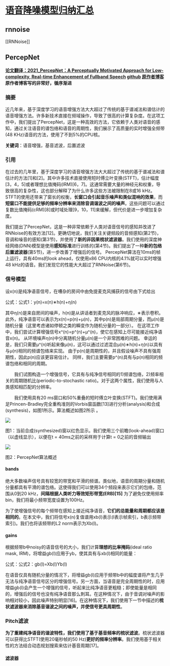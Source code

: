 # [语音降噪模型归纳汇总](https://zhuanlan.zhihu.com/p/431275459)
## rnnoise
[[RNNoise]]
## PercepNet
**[论文翻译：2021_PercepNet：A Perceptually Motivated Approach for Low-complexity, Real-time Enhancement of Fullband Speech](https://www.cnblogs.com/LXP-Never/p/15679428.html)
[github](https://hub.nuaa.cf/jzi040941/PercepNet)
[原作者博客](https://www.amazon.science/blog/how-amazon-chimes-challenge-winning-noise-cancellation-works)**
**原作者博客写的非常好，循序渐进**


### 摘要
近几年来，基于深度学习的语音增强方法大大超过了传统的基于谱减法和谱估计的语音增强方法。许多新技术直接在频域操作，导致了很高的计算复杂度。在这项工作中，我们提出了PercepNet，这是一种高效的方法，它依赖于人类对语音的感知，通过关注语音的谱包络和语音的周期性，我们展示了高质量的实时增强全频带(48 KHz)语音的方法，使用了不到5%的CPU核。

**关键词**：语音增强，基音滤波，后置滤波
### 引用

在过去的几年里，基于深度学习的语音增强方法大大超过了传统的基于谱减法和谱估计的方法[1]和[2]。其中许多技术直接使用短时傅立叶变换(STFT)，估计幅度[3，4，5]或者理想比值掩码(IRM)[6，7]。这通常需要大量的神经元和权重，导致很高的复杂性，这也部分解释了为什么许多这些方法被限制在8或16 kHz。STFT的使用还带来了窗长的权衡，**长窗口会引起音乐噪声和类似混响的效果**，而**短窗口不能提供足够的频率分辨率来消除音调谐波之间的噪声**。这些问题可以通过复数比值掩码(cRM)[8]或时域处理[9，10，11]来缓解，但代价是进一步增加复杂度。

我们提出了PercepNet，这是一种非常依赖于人类对语音信号的感知并改进了RNNoise的有效方法[12]。更确切地说，我们关注关键频段的音频感知(第2节)，音调和噪音的感知(第3节)，并使用了**新的非因果梳状滤波器**。我们使用的深度神经网络(DNN)模型是使用**感知标准**进行训练的(第4节)。我们提出了一种**新的包络后置滤波器**(第5节)，进一步改善了增强后的信号。
PercepNet算法在10ms的帧上运行，具有40ms的look ahead，仅使用x86 CPU内核的4.1%就可以实时增强48 kHz的语音。我们发现它的性能大大超过了RNNoise(第6节)。
### 信号模型

设x(n)是纯净语音信号，在嘈杂的房间中由免提麦克风捕获的信号由下式给出

公式：公式1：y(n)=x(n)∗h(n)+η(n)

其中η(n)是来自房间的噪声，h(n)是从讲话者到麦克风的脉冲响应，∗表示卷积。 此外，纯净语音可以表示为x(n)=p(n)+μ(n)，其中p(n)是局部周期分量，而μ(n)是随机分量（这里考虑诸如停顿之类的瞬变作为随机分量的一部分）。 在这项工作中，我们尝试计算增强信号x^(n)=p^(n)+μ^(n)，使它在感知上尽可能接近纯净语音x(n)。 从环境噪声η(n)中分离随机分量μ(n)是一个非常困难的问题。 幸运的是，我们只需要μ^(n)听起来像μ(n)，这可以通过过滤混合μ(n)∗h(n)+η(n)以具有与μ(n)相同的频谱包络来实现。 由于p(n)是周期性的，并且假设噪声不具有强周期性，因此p(n)应该更容易估计。 同样，我们主要需要p^(n)具有与p(n)相同的频谱包络和相同的周期。

　　我们试图构造一个增强信号，它具有与纯净信号相同的1)频谱包络，2)频率相关的周期随机比(periodic-to-stochastic ratio)。对于这两个属性，我们使用与人类感知相匹配的分辨率。

　　我们使用具有20 ms窗口和50%重叠的短时傅立叶变换(STFT)。我们使用满足Princen-Bradley完全重构准则的Vorbis窗函数[13]进行分析(analysis)和合成(synthesis)，如图1所示。算法概述如图2所示 。

![](https://img2020.cnblogs.com/blog/1433301/202112/1433301-20211212165547685-182148745.png)

图1：当前合成(synthesized)窗以红色显示。我们使用三个前瞻(look-ahead)窗口（以虚线显示），以便在t = 40ms之前的采样用于计算t = 0之前的音频输出

![](https://img2020.cnblogs.com/blog/1433301/202112/1433301-20211212165600860-518715299.png)

图2：PercepNet算法概述
#### bands
绝大多数噪声信号具有较宽的带宽和平滑的频谱。类似地，语音的周期分量和随机分量都具有平滑的谱包络。这使得我们可以使用34个频段来表示它们的包络，范围从0到20 kHz，**间隔根据人类听力等效矩形带宽(ERB)[15]** 为了避免仅使用频率bin，我们将最小频带宽度设置为100Hz。

为了使增强信号的每个频带在感知上接近纯净语音，**它们的总能量和周期都应该是相同的**。在本文中，我们将信号x(n)复值谱用xb(l)表示(l表示帧索引，b表示频带索引)。我们也将该频带的L2 norm表示为Xb(l)。
#### gains
根据频带b中noisy的语音信号的大小，我们计算**理想的比率掩码**(ideal ratio mask, IRM)，将增益gb(l)应用于yb，使其具有与xb(l)相同的能量：

公式：公式2：gb(l)=Xb(l)Yb(l)

在语音仅具有随机分量的情况下，将增益gb(l)应用于频带b中的幅度谱将产生几乎无法与纯净语音信号区分的增强信号。另一方面，当语音是完全周期性的时，应用增益gb(l)会产生一个增强的信号，听起来比纯净语音更粗糙；即使能量是相同的，增强后的信号也没有纯净语音那么刺耳。在这种情况下，由于音调对噪声的影响相对较小，因此噪声特别明显[16]。在这种情况下，我们使用下一节中描述的**梳状滤波器来消除基音谐波之间的噪声，并使信号更具周期性**。
### Pitch滤波
**为了重建纯净语音的谐波特性，我们使用了基于基音频率的梳状滤波**。梳状滤波器可以获得比STFT(使用20毫秒帧的50 Hz)**更好的频率分辨率**。我们使用基于相关性的方法结合动态规划搜索来估计基音周期[17]。
#### 滤波器


　　